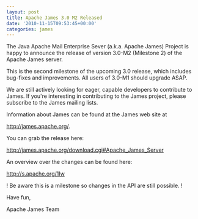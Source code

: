 ```yaml
---
layout: post
title: Apache James 3.0 M2 Released
date: '2010-11-15T09:53:45+00:00'
categories: james
---
```

<p>The Java Apache Mail Enterprise Sever (a.k.a. Apache James) Project is happy to announce the release of version 3.0-M2 (Milestone 2) of the Apache James server.</p>

<p>This is the second milestone of the upcoming 3.0 release, which includes bug-fixes and improvements. All users of 3.0-M1 should upgrade ASAP.</p>

<p>We are still actively looking for eager, capable developers to contribute to James. If you're interesting in contributing to the James project, please subscribe to the James mailing lists.</p>

<p>Information about James can be found at the James web site at</p>
<p><a href="http://james.apache.org/">http://james.apache.org/</a>.

<p>You can grab the release here:</p>
<a><a href="http://james.apache.org/download.cgi#Apache_James_Server">http://james.apache.org/download.cgi#Apache_James_Server</a></p>

<p>An overview over the changes can be found here:</p>
<p><a href="http://s.apache.org/1Iw">http://s.apache.org/1Iw</a></p>

<p>! Be aware this is a milestone so changes in the API are still possible. !</p>

<p>Have fun,</p>
<p>Apache James Team</p>
